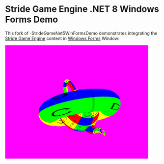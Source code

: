 # Stride Game Engine .NET 8 Windows Forms Demo

This fork of -StrideGameNet5WinFormsDemo demonstrates integrating the [Stride Game Engine](https://stride3d.net/) content in [Windows Forms](https://github.com/dotnet/winforms) Window:

![Screen shot](./pics/screenshot.png)
